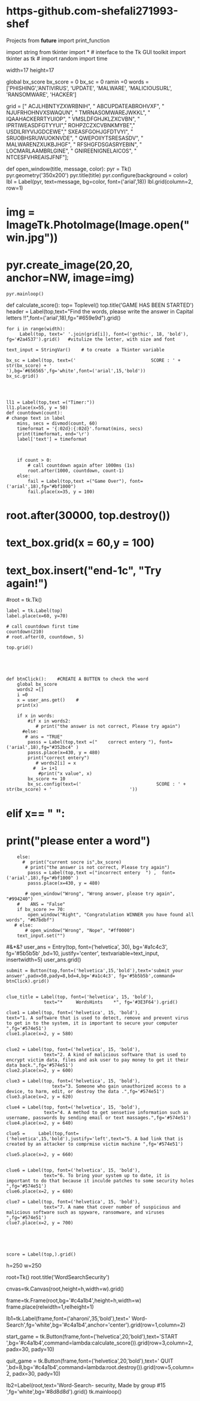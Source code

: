 # https-github.com-shefali271993-shef
Projects
from __future__ import print_function

import string
from tkinter import *  #  interface to the Tk GUI toolkit
import tkinter as tk   #
import random
import time


width=17
height=17





global bx_score
bx_score = 0
bx_sc = 0
ramin =0
words = ['PHISHING','ANTIVIRUS', 'UPDATE', 'MALWARE', 'MALICIOUSURL', 'RANSOMWARE', 'HACKER']

grid = ["   ACJLHBNTYZXWRBNIH", "   ABCUPDATEABROHVXF", "   NJUFRHOHNVXSWAQUN", "   TMRNASOMWAREJWKKL", "   IQAAHACKERRTYUIOP", "   VMSLDFGHJKLZXCVBN", "   IPRTIWEASDFGTYYUI","   ROHPZCZXCVBNKMYBE","   USDILRIYVIJGDCEWE","   SXEASFGOHJGFDTVYI", "   SRUOBHSRUWUOKNVDE", "   QWEPOIIYTSRESASDV", "   MALWARENZXUKBJHGF", "   RFSHGFDSGASRYEBIN", "   LOCMARLAAMBRLGINE", "   GNIREENIGNELAICOS", "   NTCESFVHREAISJFNF"];


def open_window(title, message, color):
    pyr = Tk()
    pyr.geometry('350x200')
    pyr.title(title)
    pyr.configure(background = color)
    lbl = Label(pyr, text=message, bg=color, font=('arial',18))
    lbl.grid(column=2, row=1)
#    img = ImageTk.PhotoImage(Image.open("win.jpg"))
#    pyr.create_image(20,20, anchor=NW, image=img)
    pyr.mainloop()





def calculate_score():
    top= Toplevel()
    top.title('GAME HAS BEEN STARTED')
    header = Label(top,text="Find the words, please write the answer in Capital letters !!",font=('arial',18),fg="#659e9d").grid()

    for i in range(width):
         Label(top, text=' '.join(grid[i]), font=('gothic', 18, 'bold'), fg='#2a4537').grid()   #vitulize the letter, with size and font

    text_input = StringVar()    # to create  a Tkinter variable

    bx_sc = Label(top, text=('                            SCORE : ' + str(bx_score) + '                             '),bg='#656565',fg='white',font=('arial',15,'bold'))
    bx_sc.grid()



    
    ll1 = Label(top,text =("Timer:"))
    ll1.place(x=55, y = 50)
    def countdown(count):
    # change text in label
        mins, secs = divmod(count, 60)
        timeformat = '{:02d}:{:02d}'.format(mins, secs)
        print(timeformat, end='\r')
        label['text'] = timeformat
        
        

        if count > 0:
            # call countdown again after 1000ms (1s)
            root.after(1000, countdown, count-1)
        else:
            fail = Label(top,text =("Game Over"), font=('arial',18),fg="#bf1000")
            fail.place(x=35, y = 100)
#            root.after(30000, top.destroy())
#            text_box.grid(x = 60,y = 100)
#            text_box.insert("end-1c", "Try again!")

#root = tk.Tk()

    label = tk.Label(top)
    label.place(x=60, y=70)

    # call countdown first time
    countdown(210)
    # root.after(0, countdown, 5)

    top.grid()
    
    
    
    
 
    def btnClick():    #CREATE A BUTTEN to check the word
        global bx_score
        words2 =[]
        i =0
        x = user_ans.get()    #
        print(x)

        if x in words:
            #if x in words2:
               # print("the answer is not correct, Please try again")
          #else:
           # ans = "TRUE"
            passs = Label(top,text =("    correct entery "), font=('arial',18),fg="#352bc4" )
            passs.place(x=430, y = 480)
            print("correct entery")
               # words2[i] = x
              #  i= i+1
                #print("x value", x)
            bx_score += 10
            bx_sc.config(text=('                            SCORE : ' + str(bx_score) + '                             '))
            
#        elif x== " ":
#            print("please enter a word")
        else:
          #  print("current socre is",bx_score)
           # print("the answer is not correct, Please try again")
            passs = Label(top,text =("incorrect entery  ") ,  font=('arial',18),fg="#bf1000" )
            passs.place(x=430, y = 480)

           # open_window("Wrong", "Wrong answer, please try again", "#994240")
        #    ANS = "False"
        if bx_score >= 70:
            open_window("Right", "Congratulation WINNER you have found all words", "#67bdbf")
       # else:
           # open_window("Wrong", "Nope", "#ff0000")
        text_input.set("")

        

#&*&?
    user_ans = Entry(top, font=('helvetica', 30), bg='#a1c4c3', fg='#5b5b5b' ,bd=10, justify='center', textvariable=text_input, insertwidth=5)
    user_ans.grid()


    submit = Button(top,font=('helvetica',15,'bold'),text='submit your answer',padx=50,pady=8,bd=4,bg='#a1c4c3', fg='#5b5b5b',command= btnClick).grid()


    clue_title = Label(top, font=('helvetica', 15, 'bold'),
                  text="*     WordsHints    *", fg='#3E3F64').grid()
                
    clue1 = Label(top, font=('helvetica', 15, 'bold'),
    text="1. A software that is used to detect, remove and prevent virus to get in to the system, it is important to secure your computer ",fg='#574e51')
    clue1.place(x=2, y = 580)
    
    
    clue2 = Label(top, font=('helvetica', 15, 'bold'),
                  text="2. A kind of malicious software that is used to encrypt victim data, files and ask user to pay money to get it their data back.",fg='#574e51')
    clue2.place(x=2, y = 600)
    
    clue3 = Label(top, font=('helvetica', 15, 'bold'),
                     text="3. Someone who gain unauthorized access to a device, to harm, edit, or destroy the data .",fg='#574e51')
    clue3.place(x=2, y = 620)

    clue4 = Label(top, font=('helvetica', 15, 'bold'),
                  text="4. A method to get sensetive information such as username, passwords by sending email or text massages.",fg='#574e51')
    clue4.place(x=2, y = 640)

    clue5 =     Label(top,font=('helvetica',15,'bold'),justify='left',text="5. A bad link that is created by an attacker to comprmise victim machine ",fg='#574e51')
    
    clue5.place(x=2, y = 660)


    clue6 = Label(top, font=('helvetica', 15, 'bold'),
                  text="6. To bring your system up to date, it is important to do that because it inculde patches to some security holes  ",fg='#574e51')
    clue6.place(x=2, y = 680)

    clue7 = Label(top, font=('helvetica', 15, 'bold'),
                  text="7. A name that cover number of suspicious and malicious software such as spyware, ransomware, and viruses ",fg='#574e51')
    clue7.place(x=2, y = 700)

                  
            


    score = Label(top,).grid()





h=250
w=250

root=Tk()
root.title('WordSearchSecurity')

cnvas=tk.Canvas(root,height=h,width=w).grid()

frame=tk.Frame(root,bg='#c4a1b4',height=h,width=w)
frame.place(relwidth=1,relheight=1)

lb1=tk.Label(frame,font=('aharoni',35,'bold'),text='  Word-Search',fg='white',bg='#c4a1b4',anchor='center').grid(row=1,column=2)


start_game = tk.Button(frame,font=('helvetica',20,'bold'),text='START ',bg='#c4a1b4',command=lambda:calculate_score()).grid(row=3,column=2, padx=30, pady=10)

quit_game = tk.Button(frame,font=('helvetica',20,'bold'),text=' QUIT  ',bd=8,bg='#c4a1b4',command=lambda:root.destroy()).grid(row=5,column=2, padx=30, pady=10)

lb2=Label(root,text='Word-Search- security, Made by group #15 ',fg='white',bg='#8d8d8d').grid()
tk.mainloop()



